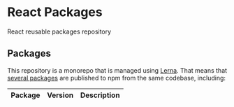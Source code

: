 # React Packages

React reusable packages repository

## Packages

This repository is a monorepo that is managed using [Lerna](https://github.com/lerna/lerna).
That means that [several packages](/packages) are published to npm from the same codebase, including:

| Package | Version | Description |
| ------- | ------- | ----------- |

